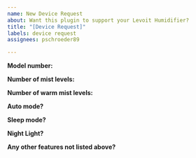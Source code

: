 ```yaml
---
name: New Device Request
about: Want this plugin to support your Levoit Humidifier?
title: "[Device Request]"
labels: device request
assignees: pschroeder89

---
```


**Model number:**

**Number of mist levels:**

**Number of warm mist levels:**

**Auto mode?**

**Sleep mode?**

**Night Light?**

**Any other features not listed above?**

